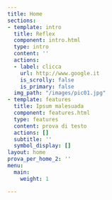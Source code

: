```yaml
---
title: Home
sections:
- template: intro
  title: Reflex
  component: intro.html
  type: intro
  content: ''
  actions:
  - label: clicca
    url: http://www.google.it
    is_scrolly: false
    is_primary: false
  img_path: "/images/pic01.jpg"
- template: features
  title: Ipsum malesuada
  component: features.html
  type: features
  content: prova di testo
  actions: []
  subtitle: ''
  symbol_display: []
layout: home
prova_per_home_2: ''
menu:
  main:
    weight: 1

---
```

